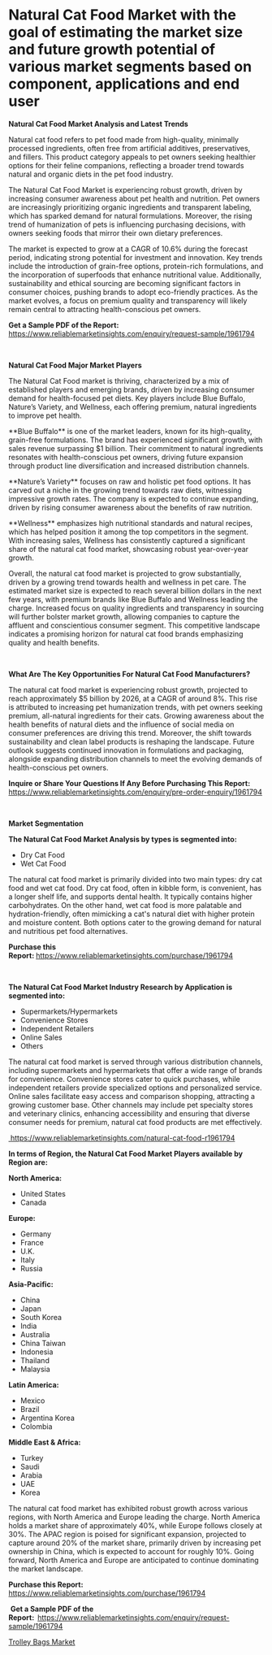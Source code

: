 <p><h1>Natural Cat Food Market with the goal of estimating the market size and future growth potential of various market segments based on component, applications and end user</h1></p><p><strong>Natural Cat Food Market Analysis and Latest Trends</strong></p>
<p><p>Natural cat food refers to pet food made from high-quality, minimally processed ingredients, often free from artificial additives, preservatives, and fillers. This product category appeals to pet owners seeking healthier options for their feline companions, reflecting a broader trend towards natural and organic diets in the pet food industry.</p><p>The Natural Cat Food Market is experiencing robust growth, driven by increasing consumer awareness about pet health and nutrition. Pet owners are increasingly prioritizing organic ingredients and transparent labeling, which has sparked demand for natural formulations. Moreover, the rising trend of humanization of pets is influencing purchasing decisions, with owners seeking foods that mirror their own dietary preferences.</p><p>The market is expected to grow at a CAGR of 10.6% during the forecast period, indicating strong potential for investment and innovation. Key trends include the introduction of grain-free options, protein-rich formulations, and the incorporation of superfoods that enhance nutritional value. Additionally, sustainability and ethical sourcing are becoming significant factors in consumer choices, pushing brands to adopt eco-friendly practices. As the market evolves, a focus on premium quality and transparency will likely remain central to attracting health-conscious pet owners.</p></p>
<p><strong>Get a Sample PDF of the Report:&nbsp;</strong> <a href="https://www.reliablemarketinsights.com/enquiry/request-sample/1961794?utm_campaign=1938&utm_medium=2&utm_source=Github&utm_content=ia&utm_term=05042025&utm_id=natural-cat-food">https://www.reliablemarketinsights.com/enquiry/request-sample/1961794</a></p>
<p>&nbsp;</p>
<p><strong>Natural Cat Food Major Market Players</strong></p>
<p><p>The Natural Cat Food market is thriving, characterized by a mix of established players and emerging brands, driven by increasing consumer demand for health-focused pet diets. Key players include Blue Buffalo, Nature’s Variety, and Wellness, each offering premium, natural ingredients to improve pet health.</p><p>**Blue Buffalo** is one of the market leaders, known for its high-quality, grain-free formulations. The brand has experienced significant growth, with sales revenue surpassing $1 billion. Their commitment to natural ingredients resonates with health-conscious pet owners, driving future expansion through product line diversification and increased distribution channels.</p><p>**Nature’s Variety** focuses on raw and holistic pet food options. It has carved out a niche in the growing trend towards raw diets, witnessing impressive growth rates. The company is expected to continue expanding, driven by rising consumer awareness about the benefits of raw nutrition.</p><p>**Wellness** emphasizes high nutritional standards and natural recipes, which has helped position it among the top competitors in the segment. With increasing sales, Wellness has consistently captured a significant share of the natural cat food market, showcasing robust year-over-year growth.</p><p>Overall, the natural cat food market is projected to grow substantially, driven by a growing trend towards health and wellness in pet care. The estimated market size is expected to reach several billion dollars in the next few years, with premium brands like Blue Buffalo and Wellness leading the charge. Increased focus on quality ingredients and transparency in sourcing will further bolster market growth, allowing companies to capture the affluent and conscientious consumer segment. This competitive landscape indicates a promising horizon for natural cat food brands emphasizing quality and health benefits.</p></p>
<p>&nbsp;</p>
<p><strong>What Are The Key Opportunities For Natural Cat Food Manufacturers?</strong></p>
<p><p>The natural cat food market is experiencing robust growth, projected to reach approximately $5 billion by 2026, at a CAGR of around 8%. This rise is attributed to increasing pet humanization trends, with pet owners seeking premium, all-natural ingredients for their cats. Growing awareness about the health benefits of natural diets and the influence of social media on consumer preferences are driving this trend. Moreover, the shift towards sustainability and clean label products is reshaping the landscape. Future outlook suggests continued innovation in formulations and packaging, alongside expanding distribution channels to meet the evolving demands of health-conscious pet owners.</p></p>
<p><strong>Inquire or Share Your Questions If Any Before Purchasing This Report:</strong> <a href="https://www.reliablemarketinsights.com/enquiry/pre-order-enquiry/1961794?utm_campaign=1938&utm_medium=2&utm_source=Github&utm_content=ia&utm_term=05042025&utm_id=natural-cat-food">https://www.reliablemarketinsights.com/enquiry/pre-order-enquiry/1961794</a></p>
<p>&nbsp;</p>
<p><strong>Market Segmentation</strong></p>
<p><strong>The Natural Cat Food Market Analysis by types is segmented into:</strong></p>
<p><ul><li>Dry Cat Food</li><li>Wet Cat Food</li></ul></p>
<p><p>The natural cat food market is primarily divided into two main types: dry cat food and wet cat food. Dry cat food, often in kibble form, is convenient, has a longer shelf life, and supports dental health. It typically contains higher carbohydrates. On the other hand, wet cat food is more palatable and hydration-friendly, often mimicking a cat's natural diet with higher protein and moisture content. Both options cater to the growing demand for natural and nutritious pet food alternatives.</p></p>
<p><strong>Purchase this Report:&nbsp;</strong><a href="https://www.reliablemarketinsights.com/purchase/1961794?utm_campaign=1938&utm_medium=2&utm_source=Github&utm_content=ia&utm_term=05042025&utm_id=natural-cat-food">https://www.reliablemarketinsights.com/purchase/1961794</a></p>
<p>&nbsp;</p>
<p><strong>The Natural Cat Food Market Industry Research by Application is segmented into:</strong></p>
<p><ul><li>Supermarkets/Hypermarkets</li><li>Convenience Stores</li><li>Independent Retailers</li><li>Online Sales</li><li>Others</li></ul></p>
<p><p>The natural cat food market is served through various distribution channels, including supermarkets and hypermarkets that offer a wide range of brands for convenience. Convenience stores cater to quick purchases, while independent retailers provide specialized options and personalized service. Online sales facilitate easy access and comparison shopping, attracting a growing customer base. Other channels may include pet specialty stores and veterinary clinics, enhancing accessibility and ensuring that diverse consumer needs for premium, natural cat food products are met effectively.</p></p>
<p><a href="https://www.reliablemarketinsights.com/natural-cat-food-r1961794?utm_campaign=1938&utm_medium=2&utm_source=Github&utm_content=ia&utm_term=05042025&utm_id=natural-cat-food">&nbsp;https://www.reliablemarketinsights.com/natural-cat-food-r1961794</a></p>
<p><strong>In terms of Region, the Natural Cat Food Market Players available by Region are:</strong></p>
<p>
    <p> <strong> North America: </strong>
        <ul>
            <li>United States</li>
            <li>Canada</li>
        </ul>
        </p> 
    <p> <strong> Europe: </strong>
        <ul>
            <li>Germany</li>
            <li>France</li>
            <li>U.K.</li>
            <li>Italy</li>
            <li>Russia</li>
        </ul>
        </p> 
    <p> <strong> Asia-Pacific: </strong>
        <ul>
            <li>China</li>
            <li>Japan</li>
            <li>South Korea</li>
            <li>India</li>
            <li>Australia</li>
            <li>China Taiwan</li>
            <li>Indonesia</li>
            <li>Thailand</li>
            <li>Malaysia</li>
        </ul>
        </p> 
    <p> <strong> Latin America: </strong>
        <ul>
            <li>Mexico</li>
            <li>Brazil</li>
            <li>Argentina Korea</li>
            <li>Colombia</li>
        </ul>
        </p> 
    <p> <strong> Middle East & Africa: </strong>
        <ul>
            <li>Turkey</li>
            <li>Saudi</li>
            <li>Arabia</li>
            <li>UAE</li>
            <li>Korea</li>
        </ul>
    </p>
    </p>
<p><p>The natural cat food market has exhibited robust growth across various regions, with North America and Europe leading the charge. North America holds a market share of approximately 40%, while Europe follows closely at 30%. The APAC region is poised for significant expansion, projected to capture around 20% of the market share, primarily driven by increasing pet ownership in China, which is expected to account for roughly 10%. Going forward, North America and Europe are anticipated to continue dominating the market landscape.</p></p>
<p><strong>Purchase this Report: </strong><a href="https://www.reliablemarketinsights.com/purchase/1961794?utm_campaign=1938&utm_medium=2&utm_source=Github&utm_content=ia&utm_term=05042025&utm_id=natural-cat-food">https://www.reliablemarketinsights.com/purchase/1961794</a></p>
<p>&nbsp;<strong>Get a Sample PDF of the Report:&nbsp;&nbsp;</strong><a href="https://www.reliablemarketinsights.com/enquiry/request-sample/1961794?utm_campaign=1938&utm_medium=2&utm_source=Github&utm_content=ia&utm_term=05042025&utm_id=natural-cat-food">https://www.reliablemarketinsights.com/enquiry/request-sample/1961794</a></p>
<p><strong></strong></p>
<p><p><a href="https://github.com/angelajermaine/Market-Research-Report-List-6/blob/main/trolley-bags-market.md?utm_campaign=1938&utm_medium=2&utm_source=Github&utm_content=ia&utm_term=05042025&utm_id=natural-cat-food">Trolley Bags Market</a></p></p>
